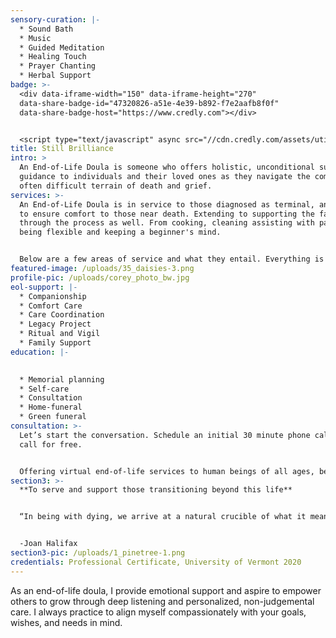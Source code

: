```yaml
---
sensory-curation: |-
  * Sound Bath
  * Music
  * Guided Meditation
  * Healing Touch
  * Prayer Chanting
  * Herbal Support
badge: >-
  <div data-iframe-width="150" data-iframe-height="270"
  data-share-badge-id="47320826-a51e-4e39-b892-f7e2aafb8f0f"
  data-share-badge-host="https://www.credly.com"></div>


  <script type="text/javascript" async src="//cdn.credly.com/assets/utilities/embed.js"></script>
title: Still Brilliance
intro: >
  An End-of-Life Doula is someone who offers holistic, unconditional support and
  guidance to individuals and their loved ones as they navigate the complex and
  often difficult terrain of death and grief.
services: >-
  An End-of-Life Doula is in service to those diagnosed as terminal, and works
  to ensure comfort to those near death. Extending to supporting the family
  through the process as well. From cooking, cleaning assisting with paper work,
  being flexible and keeping a beginner's mind.


  Below are a few areas of service and what they entail. Everything is in response to the individual's needs. A doula aids in finishing the last chapter of one’s life.
featured-image: /uploads/35_daisies-3.png
profile-pic: /uploads/corey_photo_bw.jpg
eol-support: |-
  * Companionship
  * Comfort Care
  * Care Coordination
  * Legacy Project
  * Ritual and Vigil
  * Family Support
education: |-
  

  * Memorial planning
  * Self-care
  * Consultation
  * Home-funeral
  * Green funeral
consultation: >-
  Let’s start the conversation. Schedule an initial 30 minute phone call or Zoom
  call for free.   


  Offering virtual end-of-life services to human beings of all ages, beliefs, and life expressions.
section3: >-
  **To serve and support those transitioning beyond this life**


  “In being with dying, we arrive at a natural crucible of what it means to love and be loved. And we can ask ourselves this: Knowing that death is inevitable, what is most precious today?”


  -Joan Halifax
section3-pic: /uploads/1_pinetree-1.png
credentials: Professional Certificate, University of Vermont 2020
---
```

As an end-of-life doula, I provide emotional support and aspire to  empower others to grow through deep listening and personalized, non-judgemental care. I always practice to  align myself compassionately with your goals, wishes, and needs in mind.
